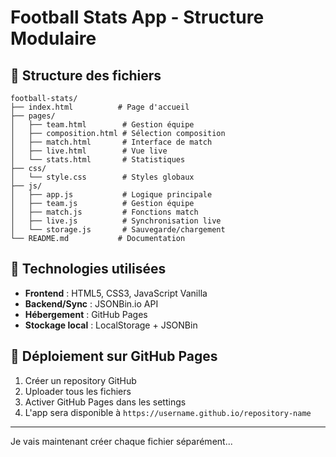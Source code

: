 # Football Stats App - Structure Modulaire

## 📁 Structure des fichiers

```
football-stats/
├── index.html          # Page d'accueil
├── pages/
│   ├── team.html        # Gestion équipe
│   ├── composition.html # Sélection composition
│   ├── match.html       # Interface de match
│   ├── live.html        # Vue live
│   └── stats.html       # Statistiques
├── css/
│   └── style.css        # Styles globaux
├── js/
│   ├── app.js           # Logique principale
│   ├── team.js          # Gestion équipe
│   ├── match.js         # Fonctions match
│   ├── live.js          # Synchronisation live
│   └── storage.js       # Sauvegarde/chargement
└── README.md           # Documentation
```

## 🔧 Technologies utilisées

- **Frontend** : HTML5, CSS3, JavaScript Vanilla
- **Backend/Sync** : JSONBin.io API
- **Hébergement** : GitHub Pages
- **Stockage local** : LocalStorage + JSONBin

## 🚀 Déploiement sur GitHub Pages

1. Créer un repository GitHub
2. Uploader tous les fichiers
3. Activer GitHub Pages dans les settings
4. L'app sera disponible à `https://username.github.io/repository-name`

---

Je vais maintenant créer chaque fichier séparément...